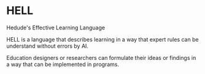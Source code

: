 # HELL
Hedude's Effective Learning Language

HELL is a language that describes learning in a way that expert rules can be understand without errors by AI.

Education designers or researchers can formulate their ideas or findings in a way that can be implemented in programs.
